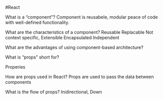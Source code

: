 #React


What is a “component”?
Component is reusabele, modular peace of code with well-defined functionality.

What are the characteristics of a component?
Reusable
Replacable
Not context specific, 
Extensible
Encapsulated
Independent

What are the advantages of using component-based architecture?

What is “props” short for?

Properies

How are props used in React?
Props are used to pass the data between components

What is the flow of props?
Inidirectional, Down